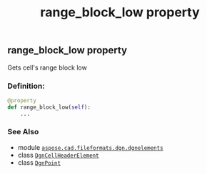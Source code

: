 ﻿---
title: range_block_low property
second_title: Aspose.CAD for Python via .NET API References
description: 
type: docs
weight: 130
url: /aspose.cad.fileformats.dgn.dgnelements/dgncellheaderelement/range_block_low/
is_root: false
---

## range_block_low property


Gets cell's range block low
### Definition:
```python
@property
def range_block_low(self):
    ...
```

### See Also
* module [`aspose.cad.fileformats.dgn.dgnelements`](../../)
* class [`DgnCellHeaderElement`](/cad/python-net/aspose.cad.fileformats.dgn.dgnelements/dgncellheaderelement)
* class [`DgnPoint`](/cad/python-net/aspose.cad.fileformats.dgn/dgnpoint)
